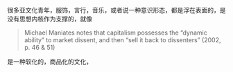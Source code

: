 很多亚文化青年，服饰，言行，音乐，或者说一种意识形态，都是浮在表面的，是没有思想内核作为支撑的，就像

>Michael Maniates notes that capitalism possesses the “dynamic ability” to market dissent, and then “sell it back to dissenters” (2002, p. 46 & 51)

是一种软化的，商品化的文化，
